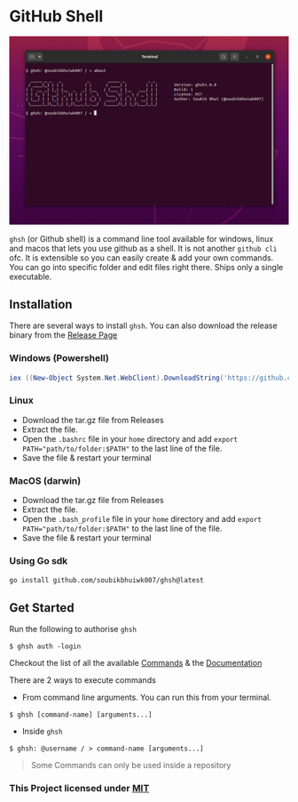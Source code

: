 # GitHub Shell

<img alt="about" src="docs/images/about.png">

`ghsh` (or Github shell) is a command line tool available for windows, linux and macos that lets you use github as a shell. It is not another `github cli` ofc. It is extensible so you can easily create & add your own commands. You can go into specific folder and edit files right there. Ships only a single executable.

## Installation

There are several ways to install `ghsh`. You can also download the release binary from the [Release Page]()

### Windows (Powershell)

```powershell
iex ((New-Object System.Net.WebClient).DownloadString('https://github.com/soubikbhuiwk007/ghsh/releases/download/v1.0.0/install.ps1'))
```

### Linux 

* Download the tar.gz file from Releases
* Extract the file.
* Open the `.bashrc` file in your `home` directory and add `export PATH="path/to/folder:$PATH"` to the last line of the file.
* Save the file & restart your terminal

### MacOS (darwin)

* Download the tar.gz file from Releases
* Extract the file.
* Open the `.bash_profile` file in your `home` directory and add `export PATH="path/to/folder:$PATH"` to the last line of the file.
* Save the file & restart your terminal

### Using Go sdk

```shell
go install github.com/soubikbhuiwk007/ghsh@latest
```

## Get Started
Run the following to authorise `ghsh`
```shell
$ ghsh auth -login
```

Checkout the list of all the available [Commands](docs/COMMANDS.md) & the [Documentation](docs/README.md)

There are 2 ways to execute commands

* From command line arguments. You can run this from your terminal.

```shell
$ ghsh [command-name] [arguments...]
```

* Inside `ghsh`

```
$ ghsh: @username / > command-name [arguments...]
```

> Some Commands can only be used inside a repository

### **This Project licensed under [MIT](./LICENSE)**
